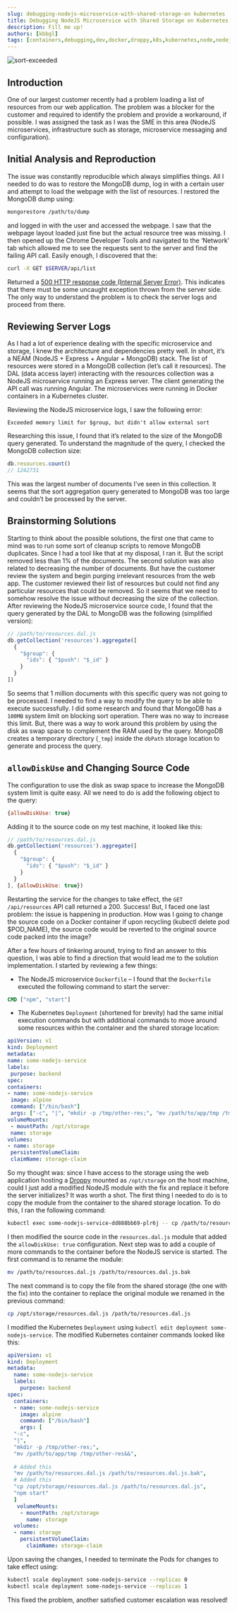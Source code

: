 ```yaml
---
slug: debugging-nodejs-microservice-with-shared-storage-on kubernetes
title: Debugging NodeJS Microservice with Shared Storage on Kubernetes
description: Fill me up!
authors: [kbbgl]
tags: [containers,debugging,dev,docker,droppy,k8s,kubernetes,node,nodejs,web,webapplication,webdevelopment]
---
```


![sort-exceeded](https://tilsupport.files.wordpress.com/2021/05/sort_exceeded-1.png)

## Introduction

One of our largest customer recently had a problem loading a list of resources from our web application. The problem was a blocker for the customer and required to identify the problem and provide a workaround, if possible. I was assigned the task as I was the SME in this area (NodeJS microservices, infrastructure such as storage, microservice messaging and configuration).

## Initial Analysis and Reproduction

The issue was constantly reproducible which always simplifies things. All I needed to do was to restore the MongoDB dump, log in with a certain user and attempt to load the webpage with the list of resources.
I restored the MongoDB dump using:

```bash
mongorestore /path/to/dump
```

and logged in with the user and accessed the webpage.
I saw that the webpage layout loaded just fine but the actual resource tree was missing. I then opened up the Chrome Developer Tools and navigated to the ‘Network’ tab which allowed me to see the requests sent to the server and find the failing API call. Easily enough, I discovered that the:

```bash
curl -X GET $SERVER/api/list
```

Returned a [500 HTTP response code (Internal Server Error)](https://developer.mozilla.org/en-US/docs/Web/HTTP/Status/500). This indicates that there must be some uncaught exception thrown from the server side. The only way to understand the problem is to check the server logs and proceed from there.

## Reviewing Server Logs

As I had a lot of experience dealing with the specific microservice and storage, I knew the architecture and dependencies pretty well. In short, it’s a NEAM (NodeJS + Express + Angular + MongoDB) stack. The list of resources were stored in a MongoDB collection (let’s call it resources). The DAL (data access layer) interacting with the resources collection was a NodeJS microservice running an Express server. The client generating the API call was running Angular. The microservices were running in Docker containers in a Kubernetes cluster.

Reviewing the NodeJS microservice logs, I saw the following error:

```text
Exceeded memory limit for $group, but didn't allow external sort
```

Researching this issue, I found that it’s related to the size of the MongoDB query generated. To understand the magnitude of the query, I checked the MongoDB collection size:

```javascript
db.resources.count()
// 1242731
```

This was the largest number of documents I’ve seen in this collection. It seems that the sort aggregation query generated to MongoDB was too large and couldn’t be processed by the server.

## Brainstorming Solutions

Starting to think about the possible solutions, the first one that came to mind was to run some sort of cleanup scripts to remove MongoDB duplicates. Since I had a tool like that at my disposal, I ran it. But the script removed less than 1% of the documents.
The second solution was also related to decreasing the number of documents. But have the customer review the system and begin purging irrelevant resources from the web app. The customer reviewed their list of resources but could not find any particular resources that could be removed. So it seems that we need to somehow resolve the issue without decreasing the size of the collection.
After reviewing the NodeJS microservice source code, I found that the query generated by the DAL to MongoDB was the following (simplified version):

```javascript
// /path/to/resources.dal.js
db.getCollection('resources').aggregate([
  { 
    "$group": {
      "ids": { "$push": "$_id" }
    }
  }
])
```

So seems that 1 million documents with this specific query was not going to be processed. I needed to find a way to modify the query to be able to execute successfully.
I did some research and found that MongoDB has a `100MB` system limit on blocking sort operation. There was no way to increase this limit. But, there was a way to work around this problem by using the disk as swap space to complement the RAM used by the query. MongoDB creates a temporary directory (`_tmp`) inside the `dbPath` storage location to generate and process the query.

## `allowDiskUse` and Changing Source Code

The configuration to use the disk as swap space to increase the MongoDB system limit is quite easy. All we need to do is add the following object to the query:

```javascript
{allowDiskUse: true}
```

Adding it to the source code on my test machine, it looked like this:

```javascript
// /path/to/resources.dal.js
db.getCollection('resources').aggregate([
  { 
    "$group": {
      "ids": { "$push": "$_id" }
    }
  }
], {allowDiskUse: true})
```

Restarting the service for the changes to take effect, the `GET /api/resources` API call returned a 200. Success!
But, I faced one last problem: the issue is happening in production. How was I going to change the source code on a Docker container if upon recycling (kubectl delete pod $POD_NAME), the source code would be reverted to the original source code packed into the image?

After a few hours of tinkering around, trying to find an answer to this question, I was able to find a direction that would lead me to the solution implementation.
I started by reviewing a few things:

- The NodeJS microservice `Dockerfile` – I found that the `Dockerfile` executed the following command to start the server:

 ```dockerfile
 CMD ["npm", "start"]
 ```

- The Kubernetes `Deployment` (shortened for brevity) had the same initial execution commands but with additional commands to move around some resources within the container and the shared storage location:

 ```yaml
 apiVersion: v1
 kind: Deployment
 metadata:
 name: some-nodejs-service
 labels:
  purpose: backend
 spec:
 containers:
 - name: some-nodejs-service
  image: alpine
  command: ["/bin/bash"]
  args: ["-c", "|", "mkdir -p /tmp/other-res;", "mv /path/to/app/tmp /tmp/other-res&&", "npm start"]
 volumeMounts:
  - mountPath: /opt/storage
  name: storage
 volumes:
 - name: storage
  persistentVolumeClaim:
  claimName: storage-claim
 ```

So my thought was: since I have access to the storage using the web application hosting a [Droppy](https://github.com/silverwind/droppy) mounted as `/opt/storage` on the host machine, could I just add a modified NodeJS module with the fix and replace it before the server initializes?
It was worth a shot.
The first thing I needed to do is to copy the module from the container to the shared storage location. To do this, I ran the following command:

```bash
kubectl exec some-nodejs-service-dd888bb69-plr6j -- cp /path/to/resources.dal.js /opt/storage/resources.dal.js
```

I then modified the source code in the `resources.dal.js` module that added the `allowDiskUse: true` configuration.
Next step was to add a couple of more commands to the container before the NodeJS service is started. The first command is to rename the module:

```bash
mv /path/to/resources.dal.js /path/to/resources.dal.js.bak
```

The next command is to copy the file from the shared storage (the one with the fix) into the container to replace the original module we renamed in the previous command:

```bash
cp /opt/storage/resources.dal.js /path/to/resources.dal.js
```

I modified the Kubernetes `Deployment` using `kubectl edit deployment some-nodejs-service`. The modified Kubernetes container commands looked like this:

```yaml
apiVersion: v1
kind: Deployment
metadata:
  name: some-nodejs-service
  labels:
    purpose: backend
spec:
  containers:
  - name: some-nodejs-service
    image: alpine
    command: ["/bin/bash"]
    args: [
  "-c",
  "|",
  "mkdir -p /tmp/other-res;",
  "mv /path/to/app/tmp /tmp/other-res&&",
  
  # Added this
  "mv /path/to/resources.dal.js /path/to/resources.dal.js.bak",
  # Added this
  "cp /opt/storage/resources.dal.js /path/to/resources.dal.js",
  "npm start"
  ]
   volumeMounts:
    - mountPath: /opt/storage
      name: storage
  volumes:
  - name: storage
    persistentVolumeClaim:
      claimName: storage-claim
```

Upon saving the changes, I needed to terminate the Pods for changes to take effect using:

```bash
kubectl scale deployment some-nodejs-service --replicas 0
kubectl scale deployment some-nodejs-service --replicas 1
```

This fixed the problem, another satisfied customer escalation was resolved!

